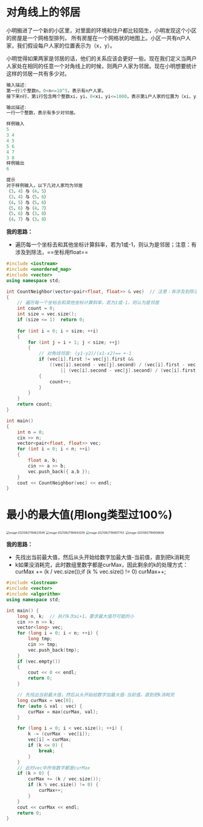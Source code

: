 # 对角线上的邻居

小明搬进了一个新的小区里，对里面的环境和住户都比较陌生，小明发现这个小区的房屋是一个网格型排列，
所有房屋在一个网格状的地图上。小区一共有n户人家，我们假设每户人家的位置表示为（x，y）。

小明觉得如果两家是邻居的话，他们的关系应该会更好一些。现在我们定义当两户人家处在相同的任意一个对角线上的时候，则两户人家为邻居。现在小明想要统计这样的邻居一共有多少对。

```cpp
输入描述:
第一行1个整数n，0<n<=10^5，表示有n户人家。
接下来n行，第i行包含两个整数xi，yi，0<xi，yi<=1000，表示第i户人家的位置为（xi，yi）。

输出描述:
一行一个整数，表示有多少对邻居。

样例输入
5
3 4
4 5
5 6
4 7
3 8
样例输出
6

提示
对于样例输入，以下几对人家均为邻居
（3，4）与（4，5）
（3，4）与（5，6）
（4，5）与（5，6）
（5，6）与（4，7）
（5，6）与（3，8）
（4，7）与（3，8）
```

**我的思路：**

- 遍历每一个坐标去和其他坐标计算斜率，若为1或-1，则认为是邻居；注意：有涉及到除法，==坐标用float==

```cpp
#include <iostream>
#include <unordered_map>
#include <vector>
using namespace std;

int CountNeighbor(vector<pair<float, float>> & vec)  // 注意：有涉及到除法，用float
{
	// 遍历每一个坐标去和其他坐标计算斜率，若为1或-1，则认为是邻居
	int count = 0;
	int size = vec.size();
	if (size <= 1)	return 0;
	
	for (int i = 0; i < size; ++i)
	{
		for (int j = i + 1; j < size; ++j)
		{
			// 对角线邻居: (y1-y2)/(x1-x2)== +-1
			if (vec[i].first != vec[j].first &&
				((vec[i].second - vec[j].second) / (vec[i].first - vec[j].first) == 1
					|| (vec[i].second - vec[j].second) / (vec[i].first - vec[j].first) == -1))
			{
				count++;
			}
		}
	}
	return count;
}

int main()
{
	int n = 0;
	cin >> n;
	vector<pair<float, float>> vec;
	for (int i = 0; i < n; ++i)
	{
		float a, b;
		cin >> a >> b;
		vec.push_back({ a,b });
	}
	cout << CountNeighbor(vec) << endl;
}
```

# 最小的最大值(用long类型过100%)

 <img src="../../../%25E5%25AD%25A6%25E4%25B9%25A0/github/MyPrivate/%25E7%25A7%258B%25E6%258B%259B%25E6%25AD%25A3%25E5%25BC%258F%25E5%25B2%2597%25E9%259D%25A2%25E7%25BB%258F%25E3%2580%2581%25E7%25AC%2594%25E7%25BB%258F/img/02%25EF%25BC%259A%25E9%2598%25BF%25E9%2587%258C%25E7%25AC%2594%25E8%25AF%2595.img/image-20210827194823549.png" alt="image-20210827194823549" style="zoom:50%;" />

 <img src="../../../%25E5%25AD%25A6%25E4%25B9%25A0/github/MyPrivate/%25E7%25A7%258B%25E6%258B%259B%25E6%25AD%25A3%25E5%25BC%258F%25E5%25B2%2597%25E9%259D%25A2%25E7%25BB%258F%25E3%2580%2581%25E7%25AC%2594%25E7%25BB%258F/img/02%25EF%25BC%259A%25E9%2598%25BF%25E9%2587%258C%25E7%25AC%2594%25E8%25AF%2595.img/image-20210827194843209.png" alt="image-20210827194843209" style="zoom:50%;" />

 <img src="../../../%25E5%25AD%25A6%25E4%25B9%25A0/github/MyPrivate/%25E7%25A7%258B%25E6%258B%259B%25E6%25AD%25A3%25E5%25BC%258F%25E5%25B2%2597%25E9%259D%25A2%25E7%25BB%258F%25E3%2580%2581%25E7%25AC%2594%25E7%25BB%258F/img/02%25EF%25BC%259A%25E9%2598%25BF%25E9%2587%258C%25E7%25AC%2594%25E8%25AF%2595.img/image-20210827194857743.png" alt="image-20210827194857743" style="zoom:50%;" />

 <img src="../../../%25E5%25AD%25A6%25E4%25B9%25A0/github/MyPrivate/%25E7%25A7%258B%25E6%258B%259B%25E6%25AD%25A3%25E5%25BC%258F%25E5%25B2%2597%25E9%259D%25A2%25E7%25BB%258F%25E3%2580%2581%25E7%25AC%2594%25E7%25BB%258F/img/02%25EF%25BC%259A%25E9%2598%25BF%25E9%2587%258C%25E7%25AC%2594%25E8%25AF%2595.img/image-20210827194908836.png" alt="image-20210827194908836" style="zoom:50%;" />

**我的思路：**

- 先找出当前最大值，然后从头开始给数字加最大值-当前值，直到把k消耗完
- k如果没消耗完，此时数组里数字都是curMax，因此剩余的k的处理方式：curMax += (k / vec.size());if (k % vec.size() != 0) curMax++;

```cpp
#include <iostream>
#include <vector>
#include <algorithm>
using namespace std;

int main() {
	long n, k;  // 执行k次ai+1，要求最大值尽可能的小
	cin >> n >> k;
	vector<long> vec;
	for (long i = 0; i < n; ++i) {
		long tmp;
		cin >> tmp;
		vec.push_back(tmp);
	}
	if (vec.empty())
	{
		cout << 0 << endl;
		return 0;
	}

	// 先找出当前最大值，然后从头开始给数字加最大值-当前值，直到把k消耗完
	long curMax = vec[0];
	for (auto & val : vec) {
		curMax = max(curMax, val);
	}

	for (long i = 0; i < vec.size(); ++i) {
		k -= (curMax - vec[i]);
		vec[i] = curMax;
		if (k <= 0) {
			break;
		}
	}
	// 此时vec中所有数字都是curMax
	if (k > 0) {
		curMax += (k / vec.size());
		if (k % vec.size() != 0) {
			curMax++;
		}
	}
	cout << curMax << endl;
	return 0;
}
```



